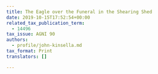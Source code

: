 ```yaml
---
title: The Eagle over the Funeral in the Shearing Shed
date: 2019-10-15T17:52:54+00:00
related_tax_publication_term:
  - 14496
tax_issue: AGNI 90
authors:
  - profile/john-kinsella.md
tax_format: Print
translators: []

---
```

